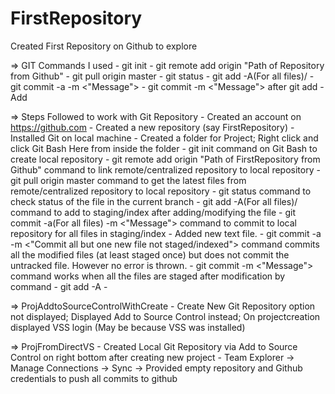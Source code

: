 # FirstRepository
Created First Repository on Github to explore

=> GIT Commands I used
	- git init
	- git remote add origin "Path of Repository from Github"
	- git pull origin master
	- git status
	- git add -A(For all files)/<FileName>
	- git commit -a -m <"Message">
	- git commit -m <"Message"> after git add -Add
	


=> Steps Followed to work with Git Repository
	- Created an account on https://github.com
	- Created a new repository (say FirstRepository)
	- Installed Git on local machine
	- Created a folder for Project; Right click and click Git Bash Here from inside the folder
	- git init command on Git Bash to create local repository
	- git remote add origin "Path of FirstRepository from Github" command to link remote/centralized repository to local repository
	- git pull origin master command to get the latest files from remote/centralized repository to local repository
	- git status command to check status of the file in the current branch
	- git add -A(For all files)/<FileName> command to add to staging/index after adding/modifying the file
	- git commit -a(For all files) -m <"Message"> command to commit to local repository for all files in staging/index
	- Added new text file.
	- git commit -a -m <"Commit all but one new file not staged/indexed"> command commits all the modified files (at least staged once) but does not commit the untracked file. However no error is thrown.
	- git commit -m <"Message"> command works when all the files are staged after modification by command - git add -A
	- 

=> ProjAddtoSourceControlWithCreate
	- Create New Git Repository option not displayed; Displayed Add to Source Control instead; On projectcreation displayed VSS login (May be because VSS was installed)

=> ProjFromDirectVS
	- Created Local Git Repository via Add to Source Control on right bottom after creating new project
	- Team Explorer -> Manage Connections -> Sync -> Provided empty repository and Github credentials to push all commits to github
